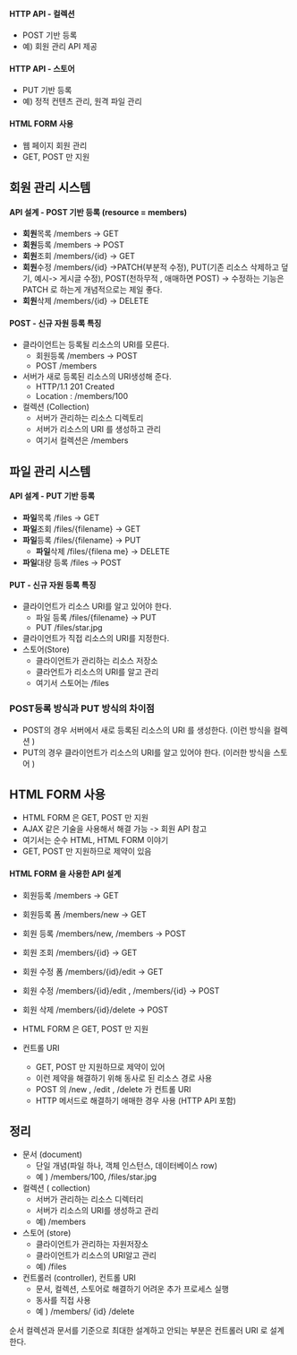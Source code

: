 #### HTTP API - 컬렉션 
- POST 기반 등록 
- 예) 회원 관리 API 제공 
#### HTTP API - 스토어 
- PUT 기반 등록 
- 예) 정적 컨텐츠 관리, 원격 파일 관리
#### HTML FORM 사용 
- 웹 페이지 회원 관리
- GET, POST 만 지원 

## 회원 관리 시스템
#### API 설계 - POST 기반 등록 (resource = members)
- **회원**목록 /members -> GET 
- **회원**등록 /members -> POST
- **회원**조회 /members/{id} -> GET
- **회원**수정 /members/{id} ->PATCH(부분적 수정), PUT(기존 리소스 삭제하고 덮기, 예시-> 게시글 수정), POST(천하무적 , 애매하면 POST)  -> 수정하는 기능은 PATCH 로 하는게 개념적으로는 제일 좋다.
- **회원**삭제 /members/{id} -> DELETE

#### POST - 신규 자원 등록 특징 
- 클라이언트는 등록될 리소스의 URI를 모른다. 
	- 회원등록 /members -> POST
	- POST /members 
- 서버가 새로 등록된 리소스의 URI생성해 준다. 
	- HTTP/1.1 201 Created
	- Location : /members/100
- 컬렉션 (Collection) 
	- 서버가 관리하는 리소스 디렉토리 
	- 서버가 리소스의 URI 를 생성하고 관리 
	- 여기서 컬렉션은 /members 


## 파일 관리 시스템 
#### API 설계 - PUT 기반 등록    

- **파일**목록 /files -> GET
- **파일**조회 /files/{filename} -> GET
- **파일**등록 /files/{filename} -> PUT
	- **파일**삭제 /files/{filena me} -> DELETE
- **파일**대량 등록 /files -> POST 

#### PUT - 신규 자원 등록 특징
- 클라이언트가 리소스 URI를 알고 있어야 한다. 
	- 파일 등록 /files/{filename} -> PUT
	- PUT /files/star.jpg
- 클라이언트가 직접 리소스의 URI를 지정한다. 
- 스토어(Store) 
	- 클라이언트가 관리하는 리소스 저장소 
	- 클라언트가 리소스의 URI를 알고 관리
	- 여기서 스토어는 /files

### POST등록 방식과 PUT 방식의 차이점 
-  POST의 경우 서버에서  새로 등록된 리소스의   URI 를 생성한다. (이런 방식을 컬렉션 )
-  PUT의 경우 클라이언트가 리소스의 URI를 알고 있어야 한다. (이러한 방식을 스토어 )

## HTML FORM 사용 
- HTML FORM 은 GET, POST 만 지원 
- AJAX 같은 기술을 사용해서 해결 가능 -> 회원 API 참고 
- 여기서는 순수 HTML, HTML FORM 이야기 
- GET, POST 만 지원하므로 제약이 있음

#### HTML FORM 을 사용한 API 설계 
- 회원등록 /members -> GET
- 회원등록 폼 /members/new -> GET
- 회원 등록 /members/new, /members -> POST 
- 회원 조회  /members/{id} -> GET
- 회원 수정 폼 /members/{id}/edit -> GET
- 회원 수정 /members/{id}/edit , /members/{id} -> POST
- 회원 삭제 /members/{id}/delete -> POST 

- HTML FORM 은 GET, POST 만 지원 
- 컨트롤 URI
	- GET, POST 만 지원하므로 제약이 있어 
	- 이런 제약을 해결하기 위해 동사로 된 리소스 경로 사용 
	- POST 의 /new , /edit , /delete 가 컨트롤 URI 
	- HTTP 메서드로 해결하기 애매한 경우 사용 (HTTP API 포함)

## 정리 
- 문서 (document)
	- 단일 개념(파일 하나, 객체 인스턴스, 데이터베이스 row)
	- 예 ) /members/100, /files/star.jpg
- 컬렉션 ( collection)
	- 서버가 관리하는 리소스 디렉터리 
	- 서버가 리소스의 URI를 생성하고 관리
	- 예) /members
- 스토어 (store)
	- 클라이언트가 관리하는 자원저장소 
	- 클라이언트가 리소스의 URI알고 관리
	- 예) /files
- 컨트롤러 (controller), 컨트롤 URI
	- 문서, 컬렉션, 스토어로 해결하기 어려운 추가 프로세스 실행 
	- 동사를 직접 사용 
	- 예 ) /members/ {id} /delete

순서 
컬렉션과 문서를 기준으로 최대한 설계하고 안되는 부분은 컨트롤러 URI 로 설계한다. 

